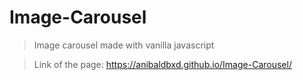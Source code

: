 # Image-Carousel

> Image carousel made with vanilla javascript

>Link of the page: https://anibaldbxd.github.io/Image-Carousel/
